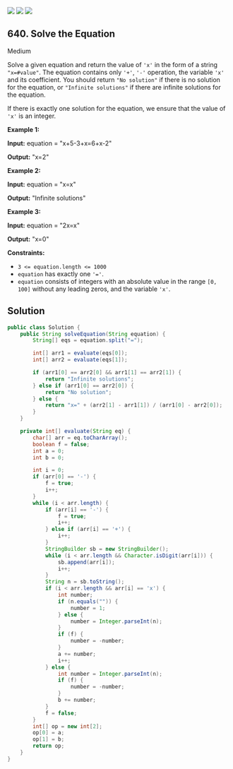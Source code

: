 [![](https://img.shields.io/github/stars/javadev/LeetCode-in-Java?label=Stars&style=flat-square)](https://github.com/javadev/LeetCode-in-Java)
[![](https://img.shields.io/github/forks/javadev/LeetCode-in-Java?label=Fork%20me%20on%20GitHub%20&style=flat-square)](https://github.com/javadev/LeetCode-in-Java/fork)
[![](https://img.shields.io/badge/-LeetCode%20in%20Kotlin-blue?style=flat-square)](https://github.com/javadev/LeetCode-in-Kotlin)

## 640\. Solve the Equation

Medium

Solve a given equation and return the value of `'x'` in the form of a string `"x=#value"`. The equation contains only `'+'`, `'-'` operation, the variable `'x'` and its coefficient. You should return `"No solution"` if there is no solution for the equation, or `"Infinite solutions"` if there are infinite solutions for the equation.

If there is exactly one solution for the equation, we ensure that the value of `'x'` is an integer.

**Example 1:**

**Input:** equation = "x+5-3+x=6+x-2"

**Output:** "x=2"

**Example 2:**

**Input:** equation = "x=x"

**Output:** "Infinite solutions"

**Example 3:**

**Input:** equation = "2x=x"

**Output:** "x=0"

**Constraints:**

*   `3 <= equation.length <= 1000`
*   `equation` has exactly one `'='`.
*   `equation` consists of integers with an absolute value in the range `[0, 100]` without any leading zeros, and the variable `'x'`.

## Solution

```java
public class Solution {
    public String solveEquation(String equation) {
        String[] eqs = equation.split("=");

        int[] arr1 = evaluate(eqs[0]);
        int[] arr2 = evaluate(eqs[1]);

        if (arr1[0] == arr2[0] && arr1[1] == arr2[1]) {
            return "Infinite solutions";
        } else if (arr1[0] == arr2[0]) {
            return "No solution";
        } else {
            return "x=" + (arr2[1] - arr1[1]) / (arr1[0] - arr2[0]);
        }
    }

    private int[] evaluate(String eq) {
        char[] arr = eq.toCharArray();
        boolean f = false;
        int a = 0;
        int b = 0;

        int i = 0;
        if (arr[0] == '-') {
            f = true;
            i++;
        }
        while (i < arr.length) {
            if (arr[i] == '-') {
                f = true;
                i++;
            } else if (arr[i] == '+') {
                i++;
            }
            StringBuilder sb = new StringBuilder();
            while (i < arr.length && Character.isDigit(arr[i])) {
                sb.append(arr[i]);
                i++;
            }
            String n = sb.toString();
            if (i < arr.length && arr[i] == 'x') {
                int number;
                if (n.equals("")) {
                    number = 1;
                } else {
                    number = Integer.parseInt(n);
                }
                if (f) {
                    number = -number;
                }
                a += number;
                i++;
            } else {
                int number = Integer.parseInt(n);
                if (f) {
                    number = -number;
                }
                b += number;
            }
            f = false;
        }
        int[] op = new int[2];
        op[0] = a;
        op[1] = b;
        return op;
    }
}
```